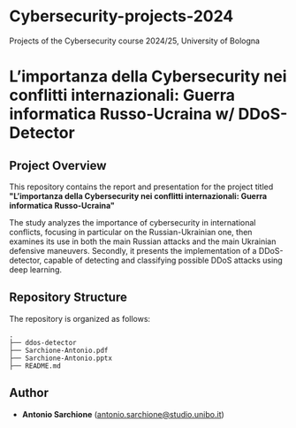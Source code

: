 # Cybersecurity-projects-2024
Projects of the Cybersecurity course 2024/25, University of Bologna

# L’importanza della Cybersecurity nei conflitti internazionali: Guerra informatica Russo-Ucraina w/ DDoS-Detector

## **Project Overview**

This repository contains the report and presentation for the project titled **"L’importanza della Cybersecurity nei conflitti internazionali: Guerra informatica Russo-Ucraina"**

The study analyzes the importance of cybersecurity in international conflicts, focusing in particular on the Russian-Ukrainian one, then examines its use in both the main Russian attacks and the main Ukrainian defensive maneuvers. Secondly, it presents the implementation of a DDoS-detector, capable of detecting and classifying possible DDoS attacks using deep learning.

## **Repository Structure**

The repository is organized as follows:

```plaintext
.
├── ddos-detector
├── Sarchione-Antonio.pdf
├── Sarchione-Antonio.pptx
├── README.md
```

## **Author**

- **Antonio Sarchione** (antonio.sarchione@studio.unibo.it)
